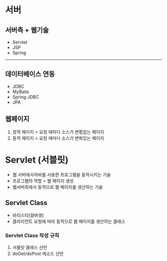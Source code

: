 # 서버

## 서버측 + 웹기술
- Servlet
- JSP
- Spring
---

## 데이터베이스 연동
- JDBC
- MyBatis
- Spring JDBC
- JPA


## 웹페이지 
1. 정적 페이지 > 요청 때마다 소스가 변함없는 페이지
2. 동적 페이지 > 요청 때마다 소스가 변화있는 페이지



# Servlet (서블릿)
- 웹 서버에서자바를 사용한 프로그램을 동작시키는 기술
- 프로그램의 역할 > 웹 페이지 생성
- 웹서버측에서 동적으로 웹 페이지를 생산하는 기술


## Servlet Class 
- 바리스타(알바생)
- 클라이언트 요청에 따라 동적으로 웹 페이지를 생산하는 클래스 

### Servlet Class 작성 규칙

1. 서블릿 클래스 선언
2. doGet/doPost 메소드 선언
